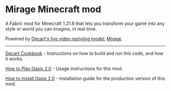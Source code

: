 # Mirage Minecraft mod

A Fabric mod for Minecraft 1.21.8 that lets you transform your game into any style or world you can imagine, in real time.

Powered by [Decart's live video restyling model](https://platform.decart.ai/models/video-restyling), [Mirage](https://mirage.decart.ai).

---

[Decart Cookbook](https://cookbook.decart.ai/mirage-minecraft-mod) - Instructions on how to build and run this code, and how it works.

[How to Play Oasis 2.0](https://oasis2.decart.ai/how-to-play) - Usage instructions for this mod.

[How to Install Oasis 2.0](https://oasis2.decart.ai/how-to-install) - Installation guide for the production version of this mod.
